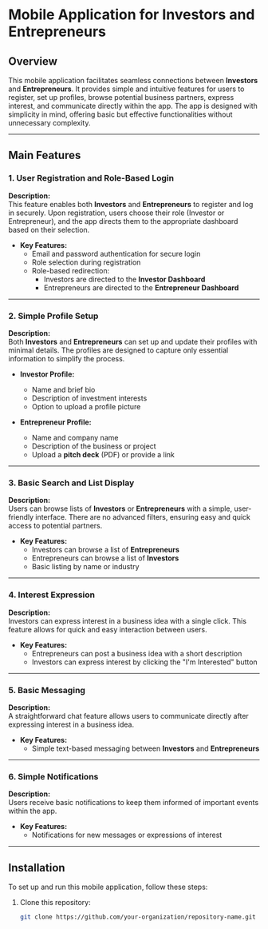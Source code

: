 # Mobile Application for Investors and Entrepreneurs

## Overview
This mobile application facilitates seamless connections between **Investors** and **Entrepreneurs**. It provides simple and intuitive features for users to register, set up profiles, browse potential business partners, express interest, and communicate directly within the app. The app is designed with simplicity in mind, offering basic but effective functionalities without unnecessary complexity.

---

##  Main Features

### 1. User Registration and Role-Based Login
**Description:**  
This feature enables both **Investors** and **Entrepreneurs** to register and log in securely. Upon registration, users choose their role (Investor or Entrepreneur), and the app directs them to the appropriate dashboard based on their selection.

- **Key Features:**
  - Email and password authentication for secure login
  - Role selection during registration
  - Role-based redirection:
    - Investors are directed to the **Investor Dashboard**
    - Entrepreneurs are directed to the **Entrepreneur Dashboard**

---

### 2. Simple Profile Setup
**Description:**  
Both **Investors** and **Entrepreneurs** can set up and update their profiles with minimal details. The profiles are designed to capture only essential information to simplify the process.

- **Investor Profile:**
  - Name and brief bio
  - Description of investment interests
  - Option to upload a profile picture

- **Entrepreneur Profile:**
  - Name and company name
  - Description of the business or project
  - Upload a **pitch deck** (PDF) or provide a link

---

### 3. Basic Search and List Display
**Description:**  
Users can browse lists of **Investors** or **Entrepreneurs** with a simple, user-friendly interface. There are no advanced filters, ensuring easy and quick access to potential partners.

- **Key Features:**
  - Investors can browse a list of **Entrepreneurs**
  - Entrepreneurs can browse a list of **Investors**
  - Basic listing by name or industry

---

### 4. Interest Expression
**Description:**  
Investors can express interest in a business idea with a single click. This feature allows for quick and easy interaction between users.

- **Key Features:**
  - Entrepreneurs can post a business idea with a short description
  - Investors can express interest by clicking the "I'm Interested" button

---

### 5. Basic Messaging
**Description:**  
A straightforward chat feature allows users to communicate directly after expressing interest in a business idea.

- **Key Features:**
  - Simple text-based messaging between **Investors** and **Entrepreneurs**
    

---

### 6. Simple Notifications
**Description:**  
Users receive basic notifications to keep them informed of important events within the app.

- **Key Features:**
  - Notifications for new messages or expressions of interest
    

---

## Installation

To set up and run this mobile application, follow these steps:

1. Clone this repository:
   ```bash
   git clone https://github.com/your-organization/repository-name.git
